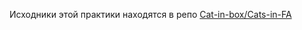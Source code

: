 Исходники этой практики находятся в репо [Cat-in-box/Cats-in-FA](https://github.com/Cat-in-box/Cats-in-FA/tree/main/Practice/pract4)